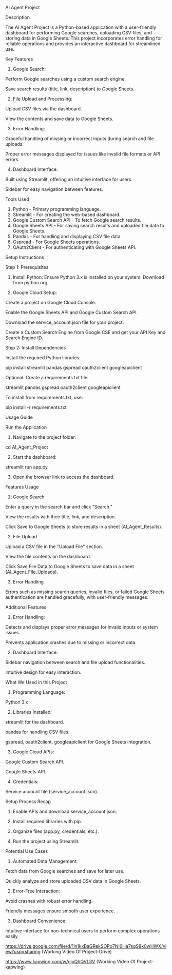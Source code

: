 AI Agent Project

Description

The AI Agent Project is a Python-based application with a user-friendly dashboard for performing Google searches, uploading CSV files, and storing data in Google Sheets. This project incorporates error handling for reliable operations and provides an interactive dashboard for streamlined use.

Key Features

1. Google Search:

Perform Google searches using a custom search engine.

Save search results (title, link, description) to Google Sheets.

2. File Upload and Processing:

Upload CSV files via the dashboard.

View the contents and save data to Google Sheets.

3. Error Handling:

Graceful handling of missing or incorrect inputs during search and file uploads.

Proper error messages displayed for issues like invalid file formats or API errors.

4. Dashboard Interface:

Built using Streamlit, offering an intuitive interface for users.

Sidebar for easy navigation between features.

Tools Used

1. Python - Primary programming language.
2. Streamlit - For creating the web-based dashboard.
3. Google Custom Search API - To fetch Google search results.
4. Google Sheets API - For saving search results and uploaded file data to Google Sheets.
5. Pandas - For handling and displaying CSV file data.
6. Gspread - For Google Sheets operations.
7. OAuth2Client - For authenticating with Google Sheets API.

Setup Instructions

Step 1: Prerequisites

1. Install Python: Ensure Python 3.x is installed on your system. Download from python.org.

2. Google Cloud Setup:

Create a project on Google Cloud Console.

Enable the Google Sheets API and Google Custom Search API.

Download the service_account.json file for your project.

Create a Custom Search Engine from Google CSE and get your API Key and Search Engine ID.

Step 2: Install Dependencies

Install the required Python libraries:

pip install streamlit pandas gspread oauth2client googleapiclient

Optional: Create a requirements.txt file:

streamlit
pandas
gspread
oauth2client
googleapiclient

To install from requirements.txt, use:

pip install -r requirements.txt

Usage Guide

Run the Application

1. Navigate to the project folder:

cd AI_Agent_Project

2. Start the dashboard:

streamlit run app.py

3. Open the browser link to access the dashboard.

Features Usage

1. Google Search

Enter a query in the search bar and click "Search."

View the results with their title, link, and description.

Click Save to Google Sheets to store results in a sheet (AI_Agent_Results).

2. File Upload

Upload a CSV file in the "Upload File" section.

View the file contents on the dashboard.

Click Save File Data to Google Sheets to save data in a sheet (AI_Agent_File_Uploads).

3. Error Handling

Errors such as missing search queries, invalid files, or failed Google Sheets authentication are handled gracefully, with user-friendly messages.

Additional Features

1. Error Handling:

Detects and displays proper error messages for invalid inputs or system issues.

Prevents application crashes due to missing or incorrect data.

2. Dashboard Interface:

Sidebar navigation between search and file upload functionalities.

Intuitive design for easy interaction.

What We Used in this Project

1. Programming Language:

Python 3.x

2. Libraries Installed:

streamlit for the dashboard.

pandas for handling CSV files.

gspread, oauth2client, googleapiclient for Google Sheets integration.

3. Google Cloud APIs:

Google Custom Search API.

Google Sheets API.

4. Credentials:

Service account file (service_account.json).

Setup Process Recap

1. Enable APIs and download service_account.json.

2. Install required libraries with pip.

3. Organize files (app.py, credentials, etc.).

4. Run the project using Streamlit.


Potential Use Cases

1. Automated Data Management:

Fetch data from Google searches and save for later use.

Quickly analyze and store uploaded CSV data in Google Sheets.

2. Error-Free Interaction:

Avoid crashes with robust error handling.

Friendly messages ensure smooth user experience.

3. Dashboard Convenience:

Intuitive interface for non-technical users to perform complex operations easily


https://drive.google.com/file/d/1ln1kxBaGRekSOPo7NI6Ha7sgS8k0wHWX/view?usp=sharing  (Working Video Of Project-Drive)

https://www.kapwing.com/w/giyQhQVL3V  (Working Video Of Project-kapwing)
